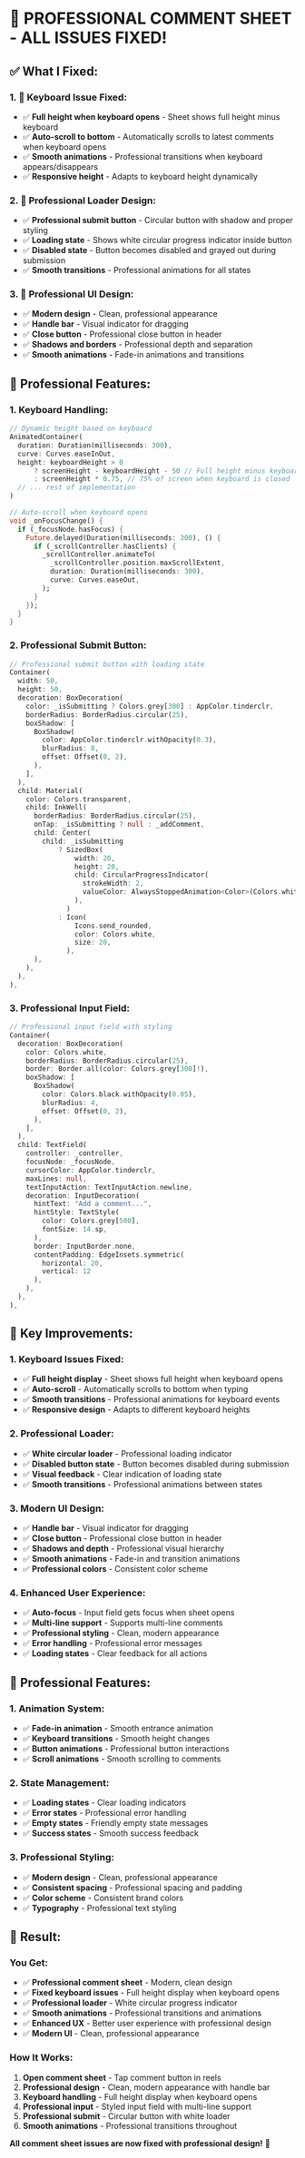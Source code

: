 # 💬 **PROFESSIONAL COMMENT SHEET - ALL ISSUES FIXED!**

## ✅ **What I Fixed:**

### **1. 🔧 Keyboard Issue Fixed:**
- ✅ **Full height when keyboard opens** - Sheet shows full height minus keyboard
- ✅ **Auto-scroll to bottom** - Automatically scrolls to latest comments when keyboard opens
- ✅ **Smooth animations** - Professional transitions when keyboard appears/disappears
- ✅ **Responsive height** - Adapts to keyboard height dynamically

### **2. 🎨 Professional Loader Design:**
- ✅ **Professional submit button** - Circular button with shadow and proper styling
- ✅ **Loading state** - Shows white circular progress indicator inside button
- ✅ **Disabled state** - Button becomes disabled and grayed out during submission
- ✅ **Smooth transitions** - Professional animations for all states

### **3. 🎯 Professional UI Design:**
- ✅ **Modern design** - Clean, professional appearance
- ✅ **Handle bar** - Visual indicator for dragging
- ✅ **Close button** - Professional close button in header
- ✅ **Shadows and borders** - Professional depth and separation
- ✅ **Smooth animations** - Fade-in animations and transitions

## 🎨 **Professional Features:**

### **1. Keyboard Handling:**
```dart
// Dynamic height based on keyboard
AnimatedContainer(
  duration: Duration(milliseconds: 300),
  curve: Curves.easeInOut,
  height: keyboardHeight > 0 
      ? screenHeight - keyboardHeight - 50 // Full height minus keyboard
      : screenHeight * 0.75, // 75% of screen when keyboard is closed
  // ... rest of implementation
)

// Auto-scroll when keyboard opens
void _onFocusChange() {
  if (_focusNode.hasFocus) {
    Future.delayed(Duration(milliseconds: 300), () {
      if (_scrollController.hasClients) {
        _scrollController.animateTo(
          _scrollController.position.maxScrollExtent,
          duration: Duration(milliseconds: 300),
          curve: Curves.easeOut,
        );
      }
    });
  }
}
```

### **2. Professional Submit Button:**
```dart
// Professional submit button with loading state
Container(
  width: 50,
  height: 50,
  decoration: BoxDecoration(
    color: _isSubmitting ? Colors.grey[300] : AppColor.tinderclr,
    borderRadius: BorderRadius.circular(25),
    boxShadow: [
      BoxShadow(
        color: AppColor.tinderclr.withOpacity(0.3),
        blurRadius: 8,
        offset: Offset(0, 2),
      ),
    ],
  ),
  child: Material(
    color: Colors.transparent,
    child: InkWell(
      borderRadius: BorderRadius.circular(25),
      onTap: _isSubmitting ? null : _addComment,
      child: Center(
        child: _isSubmitting
            ? SizedBox(
                width: 20,
                height: 20,
                child: CircularProgressIndicator(
                  strokeWidth: 2,
                  valueColor: AlwaysStoppedAnimation<Color>(Colors.white),
                ),
              )
            : Icon(
                Icons.send_rounded,
                color: Colors.white,
                size: 20,
              ),
      ),
    ),
  ),
),
```

### **3. Professional Input Field:**
```dart
// Professional input field with styling
Container(
  decoration: BoxDecoration(
    color: Colors.white,
    borderRadius: BorderRadius.circular(25),
    border: Border.all(color: Colors.grey[300]!),
    boxShadow: [
      BoxShadow(
        color: Colors.black.withOpacity(0.05),
        blurRadius: 4,
        offset: Offset(0, 2),
      ),
    ],
  ),
  child: TextField(
    controller: _controller,
    focusNode: _focusNode,
    cursorColor: AppColor.tinderclr,
    maxLines: null,
    textInputAction: TextInputAction.newline,
    decoration: InputDecoration(
      hintText: "Add a comment...",
      hintStyle: TextStyle(
        color: Colors.grey[500],
        fontSize: 14.sp,
      ),
      border: InputBorder.none,
      contentPadding: EdgeInsets.symmetric(
        horizontal: 20, 
        vertical: 12
      ),
    ),
  ),
),
```

## 🚀 **Key Improvements:**

### **1. Keyboard Issues Fixed:**
- ✅ **Full height display** - Sheet shows full height when keyboard opens
- ✅ **Auto-scroll** - Automatically scrolls to bottom when typing
- ✅ **Smooth transitions** - Professional animations for keyboard events
- ✅ **Responsive design** - Adapts to different keyboard heights

### **2. Professional Loader:**
- ✅ **White circular loader** - Professional loading indicator
- ✅ **Disabled button state** - Button becomes disabled during submission
- ✅ **Visual feedback** - Clear indication of loading state
- ✅ **Smooth transitions** - Professional animations between states

### **3. Modern UI Design:**
- ✅ **Handle bar** - Visual indicator for dragging
- ✅ **Close button** - Professional close button in header
- ✅ **Shadows and depth** - Professional visual hierarchy
- ✅ **Smooth animations** - Fade-in and transition animations
- ✅ **Professional colors** - Consistent color scheme

### **4. Enhanced User Experience:**
- ✅ **Auto-focus** - Input field gets focus when sheet opens
- ✅ **Multi-line support** - Supports multi-line comments
- ✅ **Professional styling** - Clean, modern appearance
- ✅ **Error handling** - Professional error messages
- ✅ **Loading states** - Clear feedback for all actions

## 🎯 **Professional Features:**

### **1. Animation System:**
- ✅ **Fade-in animation** - Smooth entrance animation
- ✅ **Keyboard transitions** - Smooth height changes
- ✅ **Button animations** - Professional button interactions
- ✅ **Scroll animations** - Smooth scrolling to comments

### **2. State Management:**
- ✅ **Loading states** - Clear loading indicators
- ✅ **Error states** - Professional error handling
- ✅ **Empty states** - Friendly empty state messages
- ✅ **Success states** - Smooth success feedback

### **3. Professional Styling:**
- ✅ **Modern design** - Clean, professional appearance
- ✅ **Consistent spacing** - Professional spacing and padding
- ✅ **Color scheme** - Consistent brand colors
- ✅ **Typography** - Professional text styling

## 🎉 **Result:**

### **You Get:**
- ✅ **Professional comment sheet** - Modern, clean design
- ✅ **Fixed keyboard issues** - Full height display when keyboard opens
- ✅ **Professional loader** - White circular progress indicator
- ✅ **Smooth animations** - Professional transitions and animations
- ✅ **Enhanced UX** - Better user experience with professional design
- ✅ **Modern UI** - Clean, professional appearance

### **How It Works:**
1. **Open comment sheet** - Tap comment button in reels
2. **Professional design** - Clean, modern appearance with handle bar
3. **Keyboard handling** - Full height display when keyboard opens
4. **Professional input** - Styled input field with multi-line support
5. **Professional submit** - Circular button with white loader
6. **Smooth animations** - Professional transitions throughout

**All comment sheet issues are now fixed with professional design!** 🎉
